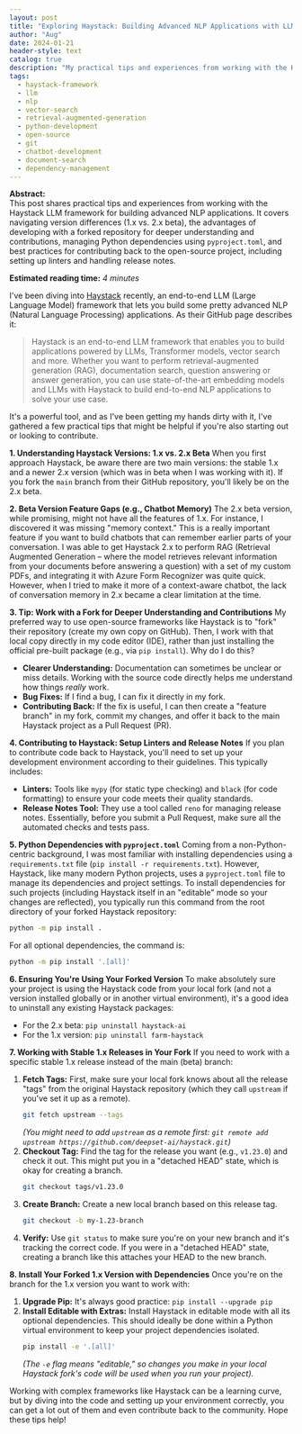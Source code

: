 ```yaml
---
layout: post
title: "Exploring Haystack: Building Advanced NLP Applications with LLMs and Vector Search"
author: "Aug"
date: 2024-01-21
header-style: text
catalog: true
description: "My practical tips and experiences from working with the Haystack LLM framework. I cover version differences (1.x vs. 2.x beta), the benefits of developing with a forked repository, managing Python dependencies for projects like this, and how to contribute back to open-source."
tags:
  - haystack-framework
  - llm
  - nlp
  - vector-search
  - retrieval-augmented-generation
  - python-development
  - open-source
  - git
  - chatbot-development
  - document-search
  - dependency-management
---
```


**Abstract:**  
This post shares practical tips and experiences from working with the Haystack LLM framework for building advanced NLP applications. It covers navigating version differences (1.x vs. 2.x beta), the advantages of developing with a forked repository for deeper understanding and contributions, managing Python dependencies using `pyproject.toml`, and best practices for contributing back to the open-source project, including setting up linters and handling release notes.

**Estimated reading time:** _4 minutes_

I've been diving into [Haystack](https://github.com/deepset-ai/haystack) recently, an end-to-end LLM (Large Language Model) framework that lets you build some pretty advanced NLP (Natural Language Processing) applications. As their GitHub page describes it:

> Haystack is an end-to-end LLM framework that enables you to build applications powered by LLMs, Transformer models, vector search and more. Whether you want to perform retrieval-augmented generation (RAG), documentation search, question answering or answer generation, you can use state-of-the-art embedding models and LLMs with Haystack to build end-to-end NLP applications to solve your use case.

It's a powerful tool, and as I've been getting my hands dirty with it, I've gathered a few practical tips that might be helpful if you're also starting out or looking to contribute.

**1. Understanding Haystack Versions: 1.x vs. 2.x Beta**
When you first approach Haystack, be aware there are two main versions: the stable 1.x and a newer 2.x version (which was in beta when I was working with it). If you fork the `main` branch from their GitHub repository, you'll likely be on the 2.x beta.

**2. Beta Version Feature Gaps (e.g., Chatbot Memory)**
The 2.x beta version, while promising, might not have all the features of 1.x. For instance, I discovered it was missing "memory context." This is a really important feature if you want to build chatbots that can remember earlier parts of your conversation.
I was able to get Haystack 2.x to perform RAG (Retrieval Augmented Generation – where the model retrieves relevant information from your documents before answering a question) with a set of my custom PDFs, and integrating it with Azure Form Recognizer was quite quick. However, when I tried to make it more of a context-aware chatbot, the lack of conversation memory in 2.x became a clear limitation at the time.

**3. Tip: Work with a Fork for Deeper Understanding and Contributions**
My preferred way to use open-source frameworks like Haystack is to "fork" their repository (create my own copy on GitHub). Then, I work with that local copy directly in my code editor (IDE), rather than just installing the official pre-built package (e.g., via `pip install`).
Why do I do this?

- **Clearer Understanding:** Documentation can sometimes be unclear or miss details. Working with the source code directly helps me understand how things _really_ work.
- **Bug Fixes:** If I find a bug, I can fix it directly in my fork.
- **Contributing Back:** If the fix is useful, I can then create a "feature branch" in my fork, commit my changes, and offer it back to the main Haystack project as a Pull Request (PR).

**4. Contributing to Haystack: Setup Linters and Release Notes**
If you plan to contribute code back to Haystack, you'll need to set up your development environment according to their guidelines. This typically includes:

- **Linters:** Tools like `mypy` (for static type checking) and `black` (for code formatting) to ensure your code meets their quality standards.
- **Release Notes Tool:** They use a tool called `reno` for managing release notes.
  Essentially, before you submit a Pull Request, make sure all the automated checks and tests pass.

**5. Python Dependencies with `pyproject.toml`**
Coming from a non-Python-centric background, I was most familiar with installing dependencies using a `requirements.txt` file (`pip install -r requirements.txt`). However, Haystack, like many modern Python projects, uses a `pyproject.toml` file to manage its dependencies and project settings.
To install dependencies for such projects (including Haystack itself in an "editable" mode so your changes are reflected), you typically run this command from the root directory of your forked Haystack repository:

```bash
python -m pip install .
```

For all optional dependencies, the command is:

```bash
python -m pip install '.[all]'
```

**6. Ensuring You're Using Your Forked Version**
To make absolutely sure your project is using the Haystack code from your local fork (and not a version installed globally or in another virtual environment), it's a good idea to uninstall any existing Haystack packages:

- For the 2.x beta: `pip uninstall haystack-ai`
- For the 1.x version: `pip uninstall farm-haystack`

**7. Working with Stable 1.x Releases in Your Fork**
If you need to work with a specific stable 1.x release instead of the main (beta) branch:

1.  **Fetch Tags:** First, make sure your local fork knows about all the release "tags" from the original Haystack repository (which they call `upstream` if you've set it up as a remote).
    ```bash
    git fetch upstream --tags
    ```
    _(You might need to add `upstream` as a remote first: `git remote add upstream https://github.com/deepset-ai/haystack.git`)_
2.  **Checkout Tag:** Find the tag for the release you want (e.g., `v1.23.0`) and check it out. This might put you in a "detached HEAD" state, which is okay for creating a branch.
    ```bash
    git checkout tags/v1.23.0
    ```
3.  **Create Branch:** Create a new local branch based on this release tag.
    ```bash
    git checkout -b my-1.23-branch
    ```
4.  **Verify:** Use `git status` to make sure you're on your new branch and it's tracking the correct code. If you were in a "detached HEAD" state, creating a branch like this attaches your HEAD to the new branch.

**8. Install Your Forked 1.x Version with Dependencies**
Once you're on the branch for the 1.x version you want to work with:

1.  **Upgrade Pip:** It's always good practice: `pip install --upgrade pip`
2.  **Install Editable with Extras:** Install Haystack in editable mode with all its optional dependencies. This should ideally be done within a Python virtual environment to keep your project dependencies isolated.
    ```bash
    pip install -e '.[all]'
    ```
    _(The `-e` flag means "editable," so changes you make in your local Haystack fork's code will be used when you run your project)._

Working with complex frameworks like Haystack can be a learning curve, but by diving into the code and setting up your environment correctly, you can get a lot out of them and even contribute back to the community. Hope these tips help!
